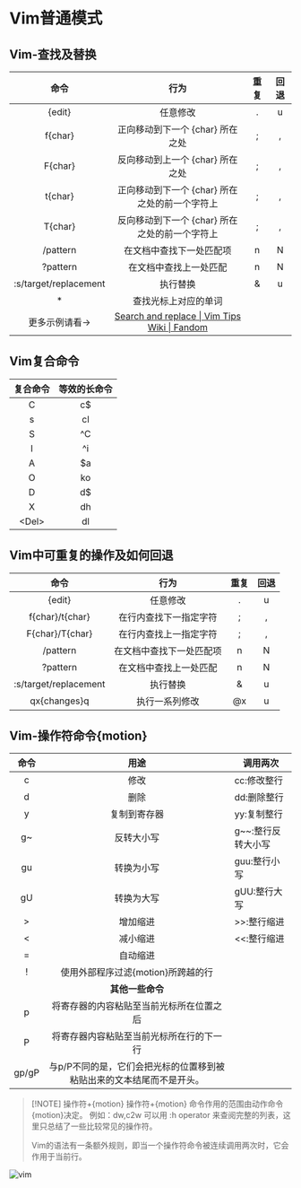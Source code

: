 # Vim普通模式
## Vim-查找及替换
|          命令           |                                               行为                                                | 重复  | 回退  |
| :-------------------: | :---------------------------------------------------------------------------------------------: | :-: | :-: |
|        {edit}         |                                              任意修改                                               |  .  |  u  |
|        f{char}        |                                      正向移动到下一个 {char} 所在之处                                       |  ;  |  ,  |
|        F{char}        |                                      反向移动到上一个 {char} 所在之处                                       |  ;  |  ,  |
|        t{char}        |                                   正向移动到下一个 {char} 所在之处的前一个字符上                                   |  ;  |  ,  |
|        T{char}        |                                   反向移动到下一个 {char} 所在之处的前一个字符上                                   |  ;  |  ,  |
|       /pattern        |                                          在文档中查找下一处匹配项                                           |  n  |  N  |
|       ?pattern        |                                           在文档中查找上一处匹配                                           |  n  |  N  |
| :s/target/replacement |                                              执行替换                                               |  &  |  u  |
|           *           |                                           查找光标上对应的单词                                            |     |     |
|       更多示例请看->        | [Search and replace \| Vim Tips Wiki \| Fandom](https://vim.fandom.com/wiki/Search_and_replace) |     |     |

## Vim复合命令

|  复合命令  | 等效的长命令 |
| :----: | :----: |
|   C    |   c$   |
|   s    |   cl   |
|   S    |  \^C   |
|   I    |  \^i   |
|   A    |   $a   |
| O<br>  |   ko   |
| D<br>  |   d$   |
|   X    |   dh   |
| \<Del> |   dl   |

## Vim中可重复的操作及如何回退

|          命令           |      行为      | 重复  | 回退  |
| :-------------------: | :----------: | :-: | :-: |
|        {edit}         |     任意修改     |  .  |  u  |
|    f{char}/t{char}    | 在行内查找下一指定字符  |  ;  |  ,  |
|    F{char}/T{char}    | 在行内查找上一指定字符  |  ;  |  ,  |
|       /pattern        | 在文档中查找下一处匹配项 |  n  |  N  |
|       ?pattern        | 在文档中查找上一处匹配  |  n  |  N  |
| :s/target/replacement |     执行替换     |  &  |  u  |
|     qx{changes}q      |   执行一系列修改    | @x  |  u  |

## Vim-操作符命令{motion}

|  命令   |                  用途                  | 调用两次         |
| :---: | :----------------------------------: | ------------ |
|   c   |                  修改                  | cc:修改整行      |
|   d   |                  删除                  | dd:删除整行      |
|   y   |                复制到寄存器                | yy:复制整行      |
|  g~   |                反转大小写                 | g\~~:整行反转大小写 |
|  gu   |                转换为小写                 | guu:整行小写     |
|  gU   |                转换为大写                 | gUU:整行大写     |
|   >   |                 增加缩进                 | >>:整行缩进      |
|   <   |                 减小缩进                 | <<:整行缩进      |
|   =   |                 自动缩进                 |              |
|   !   |        使用外部程序过滤{motion}所跨越的行         |              |
|       |              **其他一些命令**              |              |
|   p   |         将寄存器的内容粘贴至当前光标所在位置之后         |              |
|   P   |         将寄存器内容粘贴至当前光标所在行的下一行         |              |
| gp/gP | 与p/P不同的是，它们会把光标的位置移到被粘贴出来的文本结尾而不是开头。 |              |

> [!NOTE] 操作符+{motion}
> 操作符+{motion} 命令作用的范围由动作命令{motion}决定。
> 例如：dw,c2w
> 可以用 :h operator 来查阅完整的列表，这里只总结了一些比较常见的操作符。
> 
> Vim的语法有一条额外规则，即当一个操作符命令被连续调用两次时，它会作用于当前行。
> 

![vim](../../../files/images/vim.gif)
